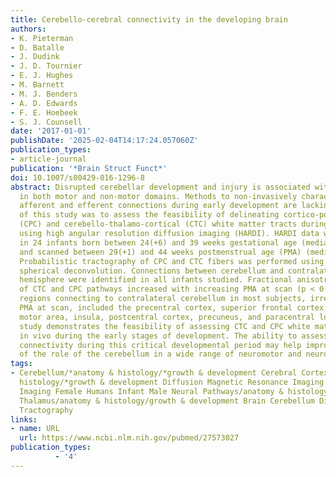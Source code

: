 ```yaml
---
title: Cerebello-cerebral connectivity in the developing brain
authors:
- K. Pieterman
- D. Batalle
- J. Dudink
- J. D. Tournier
- E. J. Hughes
- M. Barnett
- M. J. Benders
- A. D. Edwards
- F. E. Hoebeek
- S. J. Counsell
date: '2017-01-01'
publishDate: '2025-02-04T14:17:24.057060Z'
publication_types:
- article-journal
publication: '*Brain Struct Funct*'
doi: 10.1007/s00429-016-1296-8
abstract: Disrupted cerebellar development and injury is associated with impairments
  in both motor and non-motor domains. Methods to non-invasively characterize cerebellar
  afferent and efferent connections during early development are lacking. The aim
  of this study was to assess the feasibility of delineating cortico-ponto-cerebellar
  (CPC) and cerebello-thalamo-cortical (CTC) white matter tracts during brain development
  using high angular resolution diffusion imaging (HARDI). HARDI data were obtained
  in 24 infants born between 24(+6) and 39 weeks gestational age (median 33(+4) weeks)
  and scanned between 29(+1) and 44 weeks postmenstrual age (PMA) (median 37(+1) weeks).
  Probabilistic tractography of CPC and CTC fibers was performed using constrained
  spherical deconvolution. Connections between cerebellum and contralateral cerebral
  hemisphere were identified in all infants studied. Fractional anisotropy (FA) values
  of CTC and CPC pathways increased with increasing PMA at scan (p < 0.001). The supratentorial
  regions connecting to contralateral cerebellum in most subjects, irrespective of
  PMA at scan, included the precentral cortex, superior frontal cortex, supplementary
  motor area, insula, postcentral cortex, precuneus, and paracentral lobule. This
  study demonstrates the feasibility of assessing CTC and CPC white matter connectivity
  in vivo during the early stages of development. The ability to assess cerebellar
  connectivity during this critical developmental period may help improve our understanding
  of the role of the cerebellum in a wide range of neuromotor and neurocognitive disorders.
tags:
- Cerebellum/*anatomy & histology/*growth & development Cerebral Cortex/*anatomy &
  histology/*growth & development Diffusion Magnetic Resonance Imaging Diffusion Tensor
  Imaging Female Humans Infant Male Neural Pathways/anatomy & histology/growth & development
  Thalamus/anatomy & histology/growth & development Brain Cerebellum Diffusion MRI
  Tractography
links:
- name: URL
  url: https://www.ncbi.nlm.nih.gov/pubmed/27573027
publication_types:
          - '4'    
---
```


